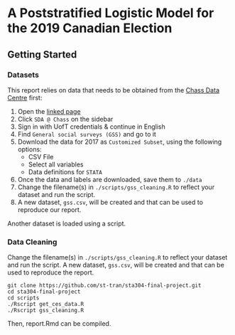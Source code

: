 # A Poststratified Logistic Model for the 2019 Canadian Election 

## Getting Started

### Datasets
This report relies on data that needs to be obtained from the [Chass Data Centre](http://dc.chass.utoronto.ca/myaccess.html) first:
1) Open the [linked page](http://dc.chass.utoronto.ca/myaccess.html)
2) Click `SDA @ Chass` on the sidebar
3) Sign in with UofT credentials & continue in English
4) Find `General social surveys (GSS)` and go to it
5) Download the data for 2017 as `Customized Subset`, using the following options:
    - CSV File
    - Select all variables
    - Data definitions for `STATA`
6) Once the data and labels are downloaded, save them to `./data`
7) Change the filename(s) in `./scripts/gss_cleaning.R` to reflect your dataset and run the script.
8) A new dataset, `gss.csv`, will be created and that can be used to reproduce our report.

Another dataset is loaded using a script.

### Data Cleaning

Change the filename(s) in `./scripts/gss_cleaning.R` to reflect your dataset and run the script. A new dataset, `gss.csv`, will be created and that can be used to reproduce the report.
```
git clone https://github.com/st-tran/sta304-final-project.git
cd sta304-final-project
cd scripts
./Rscript get_ces_data.R
./Rscript gss_cleaning.R
```

Then, report.Rmd can be compiled.
